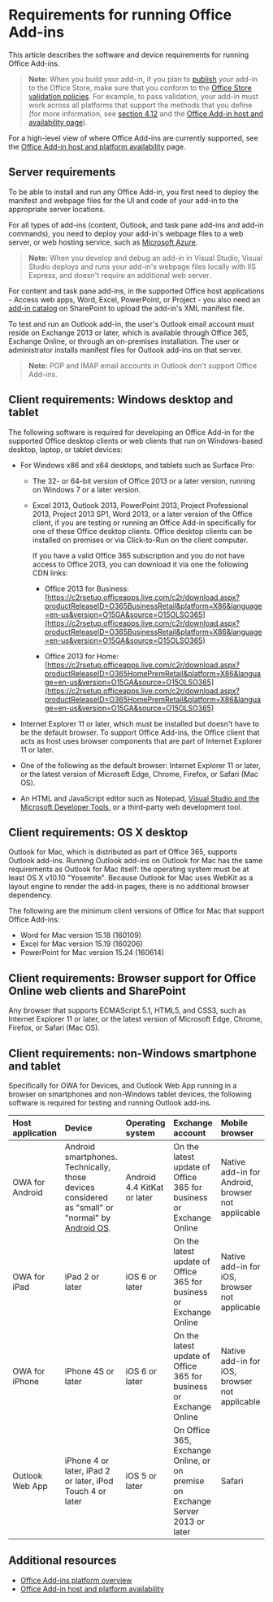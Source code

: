 
# Requirements for running Office Add-ins


This article describes the software and device requirements for running Office Add-ins.

>**Note:** When you build your add-in, if you plan to [publish](../publish/publish.md) your add-in to the Office Store, make sure that you conform to the [Office Store validation policies](https://msdn.microsoft.com/en-us/library/jj220035.aspx). For example, to pass validation, your add-in must work across all platforms that support the methods that you define (for more information, see [section 4.12](https://msdn.microsoft.com/en-us/library/jj220035.aspx#Anchor_3) and the [Office Add-in host and availability page](https://dev.office.com/add-in-availability)).

For a high-level view of where Office Add-ins are currently supported, see the [Office Add-in host and platform availability](http://dev.office.com/add-in-availability) page.

## Server requirements

To be able to install and run any Office Add-in, you first need to deploy the manifest and webpage files for the UI and code of your add-in to the appropriate server locations.

For all types of add-ins (content, Outlook, and task pane add-ins and add-in commands), you need to deploy your add-in's webpage files to a web server, or web hosting service, such as [Microsoft Azure](../publish/host-an-office-add-in-on-microsoft-azure.md).


 >**Note:**   When you develop and debug an add-in in Visual Studio, Visual Studio deploys and runs your add-in's webpage files locally with IIS Express, and doesn't require an additional web server. 

For content and task pane add-ins, in the supported Office host applications - Access web apps, Word, Excel, PowerPoint, or Project - you also need an [add-in catalog](../publish/publish-task-pane-and-content-add-ins-to-an-add-in-catalog.md) on SharePoint to upload the add-in's XML manifest file.

To test and run an Outlook add-in, the user's Outlook email account must reside on Exchange 2013 or later, which is available through Office 365, Exchange Online, or through an on-premises installation. The user or administrator installs manifest files for Outlook add-ins on that server.

 >**Note:**   POP and IMAP email accounts in Outlook don't support Office Add-ins.




## Client requirements: Windows desktop and tablet

The following software is required for developing an Office Add-in for the supported Office desktop clients or web clients that run on Windows-based desktop, laptop, or tablet devices:


- For Windows x86 and x64 desktops, and tablets such as Surface Pro:

    - The 32- or 64-bit version of Office 2013 or a later version, running on Windows 7 or a later version.

    - Excel 2013, Outlook 2013, PowerPoint 2013, Project Professional 2013, Project 2013 SP1, Word 2013, or a later version of the Office client, if you are testing or running an Office Add-in specifically for one of these Office desktop clients. Office desktop clients can be installed on premises or via Click-to-Run on the client computer.
    
		If you have a valid Office 365 subscription and you do not have access to Office 2013, you can download it via one the following CDN links:
		
		- Office 2013 for Business: [https://c2rsetup.officeapps.live.com/c2r/download.aspx?productReleaseID=O365BusinessRetail&platform=X86&language=en-us&version=O15GA&source=O15OLSO365](https://c2rsetup.officeapps.live.com/c2r/download.aspx?productReleaseID=O365BusinessRetail&platform=X86&language=en-us&version=O15GA&source=O15OLSO365) 

		- Office 2013 for Home: [https://c2rsetup.officeapps.live.com/c2r/download.aspx?productReleaseID=O365HomePremRetail&platform=X86&language=en-us&version=O15GA&source=O15OLSO365](https://c2rsetup.officeapps.live.com/c2r/download.aspx?productReleaseID=O365HomePremRetail&platform=X86&language=en-us&version=O15GA&source=O15OLSO365)
 

- Internet Explorer 11 or later, which must be installed but doesn't have to be the default browser. To support Office Add-ins, the Office client that acts as host uses browser components that are part of Internet Explorer 11 or later.

- One of the following as the default browser: Internet Explorer 11 or later, or the latest version of Microsoft Edge, Chrome, Firefox, or Safari (Mac OS).

- An HTML and JavaScript editor such as Notepad, [Visual Studio and the Microsoft Developer Tools](https://www.visualstudio.com/features/office-tools-vs), or a third-party web development tool.


## Client requirements: OS X desktop

Outlook for Mac, which is distributed as part of Office 365, supports Outlook add-ins. Running Outlook add-ins on Outlook for Mac has the same requirements as Outlook for Mac itself: the operating system must be at least OS X v10.10 "Yosemite". Because Outlook for Mac uses WebKit as a layout engine to render the add-in pages, there is no additional browser dependency.

The following are the minimum client versions of Office for Mac that support Office Add-ins:
- Word for Mac version 15.18 (160109) 
- Excel for Mac version 15.19 (160206) 
- PowerPoint for Mac version 15.24 (160614)

## Client requirements: Browser support for Office Online web clients and SharePoint

Any browser that supports ECMAScript 5.1, HTML5, and CSS3, such as Internet Explorer 11 or later, or the latest version of Microsoft Edge, Chrome, Firefox, or Safari (Mac OS).


## Client requirements: non-Windows smartphone and tablet

Specifically for OWA for Devices, and Outlook Web App running in a browser on smartphones and non-Windows tablet devices, the following software is required for testing and running Outlook add-ins.


| Host application | Device | Operating system | Exchange account | Mobile browser |
|:-----|:-----|:-----|:-----|:-----|
|OWA for Android|Android smartphones. Technically, those devices considered as "small" or "normal" by [Android OS](https://developer.android.com/guide/practices/screens_support.html).|Android 4.4 KitKat or later|On the latest update of Office 365 for business or Exchange Online|Native add-in for Android, browser not applicable|
|OWA for iPad|iPad 2 or later|iOS 6 or later|On the latest update of Office 365 for business or Exchange Online|Native add-in for iOS, browser not applicable|
|OWA for iPhone|iPhone 4S or later|iOS 6 or later|On the latest update of Office 365 for business or Exchange Online|Native add-in for iOS, browser not applicable|
|Outlook Web App|iPhone 4 or later, iPad 2 or later, iPod Touch 4 or later|iOS 5 or later|On Office 365, Exchange Online, or on premise on Exchange Server 2013 or later|Safari|


## Additional resources

- [Office Add-ins platform overview](../../docs/overview/office-add-ins.md)
- [Office Add-in host and platform availability](http://dev.office.com/add-in-availability)

